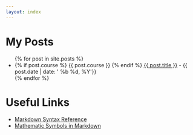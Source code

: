 ```yaml
---
layout: index
---
```


# My Posts

<ul>
  {% for post in site.posts %}
    <li>
      {% if post.course %}
      <span class="post_course">{{ post.course }}</span>
      {% endif %}
      <span class="post_title"><a href="{{ post.url }}">{{ post.title }}</a> - {{ post.date | date: ' %b %d, %Y'}}</span>
    </li>
  {% endfor %}
</ul>

# Useful Links

- [Markdown Syntax Reference](syntax-ref)
- [Mathematic Symbols in Markdown](http://csrgxtu.github.io/2015/03/20/Writing-Mathematic-Fomulars-in-Markdown/)
